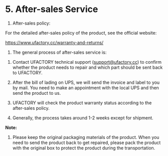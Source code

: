 ﻿# 5. After-sales Service
1. After-sales policy:

For the detailed after-sales policy of the product, see the official website:

https://www.ufactory.cc/warranty-and-returns/

1. The general process of after-sales service is:

1) Contact UFACTORY technical support (support@ufactory.cc) to confirm whether the product needs to repair and which part should be sent back to UFACTORY.

2) After the bill of lading on UPS, we will send the invoice and label to you by mail. You need to make an appointment with the local UPS and then send the product to us.

3) UFACTORY  will check the product warranty status according to the after-sales policy.

4) Generally, the process takes around 1-2 weeks except for shipment.

**Note:**

1. Please keep the original packaging materials of the product. When you need to send the product back to get repaired, please pack the product with the original box to protect the product during the transportation.

